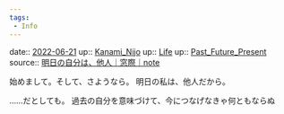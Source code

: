 ```yaml
---
tags:
 - Info
---
```


date:: [2022-06-21](Daily_Note/2022-06-21.md)
up:: [Kanami_Nijo](../Bar/Novel/Nacaria/Kanami_Nijo.md)
up:: [Life](../Bar/Novel/Chaos/Life.md)
up:: [Past_Future_Present](../Bar/Novel/Topics/Past_Future_Present.md)
source:: [明日の自分は、他人｜窓際｜note](https://note.com/tentsuku666/n/ndbf691b30167)

始めまして。そして、さようなら。
明日の私は、他人だから。

……だとしても。
過去の自分を意味づけて、今につなげなきゃ何ともならぬ
